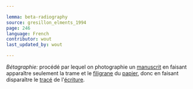 ```yaml
---

lemma: beta-radiography
source: gresillon_elments_1994
page: 246
language: French
contributor: wout
last_updated_by: wout

---
```


_Bétagraphie:_ procédé par lequel on photographie un [manuscrit](manuscript.html) en faisant apparaître seulement la trame et le [filigrane](watermark.html) du [papier](paper.html), donc en faisant disparaître le [tracé](trace.html) de l'[écriture](writingProcess.html).
